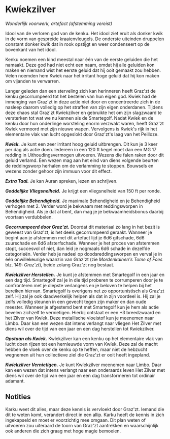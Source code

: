 # Kwíekzilver

_Wonderlijk voorwerk,_
_artefact (afstemming vereist)_

Idool van de verloren god van de kenku.
Het idool ziet eruit als donker kwik in de vorm van gespreide kraaienvleugels.
De onderste uiteinden druppelen constant donker kwik dat in rook opstijgt en weer condenseert op de bovenkant van het idool.

Kenku noemen een kind meestal naar één van de eerste geluiden die het namaakt.
Deze god had niet echt een naam, omdat hij alle geluiden kon maken en niemand wist het eerste geluid dat hij ooit gemaakt zou hebben.
Velen noemden hem Kwíek naar het irritant hoge geluid dat hij kon maken om vijanden te verwarren.

Langer geleden dan een sterveling zich kan herinneren heeft Graz'zt de kenku gecorrumpeerd tot het bestelen van hun eigen god.
Kwíek had de inmenging van Graz'zt in deze actie niet door en concentreerde zich in de nasleep daarom volledig op het straffen van zijn eigen onderdanen.
Tijdens deze chaos stal Graz'zt Kwíekzilver en gebruikte het om zijn slagzwaard te versterken tot wat we nu kennen als de Smartegolf.
Nadat Kwíek en de kenku door hun onderlinge worsteling enorm verzwakt waren, heeft Graz'zt Kwíek vermoord met zijn nieuwe wapen.
Vervolgens is Kwíek's rijk in het elementaire vlak van lucht opgeslokt door Graz'zt's laag van het Peilloze.

**_Kwíek._**
Je kunt een zeer irritant hoog geluid uitbrengen.
Dit kun je 3 keer per dag als actie doen.
Iedereen in een 120 ft kegel moet dan een MG 17 redding in Uithoudingsvermogen uitvoeren.
Wezens die falen raken door dit geluid verlamd.
Een wezen mag aan het eind van diens volgende beurten de reddingsworp herhalen om de verlamming te stoppen.
Bouwsels en wezens zonder gehoor zijn immuun voor dit effect.

**_Extra Taal._**
Je kan Auran spreken, lezen en schrijven.

**_Goddelijke Vliegsnelheid._**
Je krijgt een vliegsnelheid van 150 ft per ronde.

**_Goddelijke Behendigheid._**
Je maximale Behendigheid en je Behendigheid verhogen met 2.
Verder word je bekwaam met reddingsworpen in Behendigheid.
Als je dat al bent, dan mag je je bekwaamheidsbonus daarbij voortaan verdubbelen.

**_Gecorrumpeerd door Graz'zt._**
Doordat dit materiaal zo lang in het bezit is geweest van Graz'zt, is het deels gecorrumpeerd geraakt.
Wanneer je begint aan je afstemmen met dit artefact lijd je 6d6 gifschade, 6d6 zuurschade en 6d6 afsterfschade.
Wanneer je het proces van afstemmen stopt, succesvol of niet, dan leid je nogmaals 6d6 schade in dezelfde categorieën.
Verder heb je nadeel op doodsreddingsworpen en verval je in één onwillekeurige waanzin van Graz'zt (zie _Mordenkainen's Tome of Foes_ blz. 149: _Graz'zt_), beide zolang Graz'zt nog bestaat.

**_Kwíekzilver Herstellen._**
Je kunt je afstemmen met Smartegolf in een jaar en een dag tijd.
Smartegolf zal je in die tijd proberen te corrumperen door je te confronteren met je diepste verlangens en je beloven te helpen bij het bereiken hiervan.
Smartegolf is overigens net zo opportunistisch als Graz'zt zelf.
Hij zal je ook daadwerkelijk helpen als dat in zijn voordeel is.
Hij zal je zelfs volledig steunen in een gevecht tegen zijn maker en dan oude meester.
Wanneer je afgestemd bent met Smartegolf kun je hem als actie bevelen zichzelf te vernietigen.
Hierbij ontstaat er een +3 breedzwaard en het Zilver van Kwíek.
Deze metallische vloeistof kun je meenemen naar Limbo.
Daar kan een wezen dat intens verlangt naar vliegen Het Zilver met diens wil over de tijd van een jaar en een dag herstellen tot Kwíekzilver.

**_Opstaan als Kwíek._**
Kwíekzilver kan een kenku op het elementaire vlak van lucht doen rijzen tot een hernieuwde vorm van Kwíek.
Deze zal de macht hebben de vloek over de kenku op te heffen, maar niet de hebzucht wegnemen uit hun collectieve ziel die Graz'zt er ooit heeft ingepland.

**_Kwíekzilver Vernietigen._**
Je kunt Kwíekzilver meenemen naar Limbo.
Daar kan een wezen dat intens verlangt naar een onderaards leven Het Zilver met diens wil over de tijd van een jaar en een dag transformeren tot ordinair adamant.

## Notities

Karku weet dit alles, maar deze kennis is vervloekt door Graz'zt.
Iemand die dit te weten komt, verandert direct in een allip.
Karku heeft de kennis in zich ingekapseld en moet er voorzichtig mee omgaan.
Dit plan weten of uitvoeren zou uiteraard de toorn van Graz'zt aantrekken en waarschijnlijk ook anderen die zich graag met hoge magie bemoeien.
